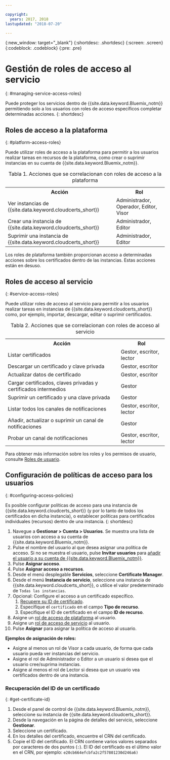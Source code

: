 ```yaml
---

copyright:
  years: 2017, 2018
lastupdated: "2018-07-20"

---
```

{:new_window: target="_blank"}
{:shortdesc: .shortdesc}
{:screen: .screen}
{:codeblock: .codeblock}
{:pre: .pre}

# Gestión de roles de acceso al servicio
{: #managing-service-access-roles}

Puede proteger los servicios dentro de {{site.data.keyword.Bluemix_notm}} permitiendo solo a los usuarios con roles de acceso específicos completar determinadas acciones.
{: shortdesc}


## Roles de acceso a la plataforma
{: #platform-access-roles}

Puede utilizar roles de acceso a la plataforma para permitir a los usuarios realizar tareas en recursos de la plataforma, como crear o suprimir instancias en su cuenta de {{site.data.keyword.Bluemix_notm}}.

<table>
<caption> Tabla 1. Acciones que se correlacionan con roles de acceso a la plataforma</caption>
  <tr>
    <th> Acción </th>
    <th> Rol </th>
  </tr>
  <tr>
    <td>Ver instancias de {{site.data.keyword.cloudcerts_short}}</td>
    <td> Administrador, Operador, Editor, Visor </td>
  </tr>
  <tr>
    <td>Crear una instancia de {{site.data.keyword.cloudcerts_short}}</td>
    <td> Administrador, Editor </td>
  </tr>
  <tr>
    <td>Suprimir una instancia de {{site.data.keyword.cloudcerts_short}}</td>
    <td> Administrador, Editor </td>
  </tr>
</table>

Los roles de plataforma también proporcionan acceso a determinadas acciones sobre los certificados dentro de las instancias. Estas acciones están en desuso.


## Roles de acceso al servicio
{: #service-access-roles}

Puede utilizar roles de acceso al servicio para permitir a los usuarios realizar tareas en instancias de {{site.data.keyword.cloudcerts_short}} como, por ejemplo, importar, descargar, editar o suprimir certificados.

<table>
<caption> Tabla 2. Acciones que se correlacionan con roles de acceso al servicio</caption>
  <tr>
    <th> Acción </th>
    <th> Rol </th>
  </tr>
  <tr>
    <td>Listar certificados</td>
    <td> Gestor, escritor, lector </td>
  </tr>
  <tr>
    <td>Descargar un certificado y clave privada </td>
    <td> Gestor, escritor </td>
  </tr>
  <tr>
    <td>Actualizar datos de certificado</td>
    <td> Gestor, escritor </td>
  </tr>
  <tr>
    <td>Cargar certificados, claves privadas y certificados intermedios </td>
    <td> Gestor  </td>
  </tr>
  <tr>
    <td>Suprimir un certificado y una clave privada </td>
    <td> Gestor </td>
  </tr>
      <tr>
        <td>Listar todos los canales de notificaciones </td>
        <td> Gestor, escritor, lector </td>
      </tr>
   <tr>
     <td>Añadir, actualizar o suprimir un canal de notificaciones </td>
     <td> Gestor </td>
   </tr>
     <tr>
       <td>Probar un canal de notificaciones </td>
       <td> Gestor, escritor, lector </td>
     </tr>
</table>


Para obtener más información sobre los roles y los permisos de usuario, consulte [Roles de usuario](/docs/iam/users_roles.html#userroles).


## Configuración de políticas de acceso para los usuarios
{: #configuring-access-policies}

Es posible configurar políticas de acceso para una instancia de {{site.data.keyword.cloudcerts_short}} (y por lo tanto de todos los certificados en dicha instancia), o establecer políticas para certificados individuales (recursos) dentro de una instancia.
{: shortdesc}

1.  Navegue a **Gestionar > Cuenta > Usuarios**. Se muestra una lista de usuarios con acceso a su cuenta de {{site.data.keyword.Bluemix_notm}}.
2.  Pulse el nombre del usuario al que desea asignar una política de acceso. Si no se muestra el usuario, pulse **Invitar usuarios** para [añadir el usuario a su cuenta de {{site.data.keyword.Bluemix_notm}}](/docs/iam/iamuserinv.html#iamuserinv).
3.  Pulse **Asignar acceso**.
4.  Pulse **Asignar acceso a recursos**.
5.  Desde el menú desplegable **Servicios**, seleccione **Certificate Manager**.
6.  Desde el menú **Instancia de servicio**, seleccione una instancia de {{site.data.keyword.cloudcerts_short}}, o utilice el valor predeterminado de `Todas las instancias`.
7.  Opcional: Configure el acceso a un certificado específico.
    1. [Recupere su ID de certificado](#get-certificate-id).
    2. Especifique el `certificado` en el campo **Tipo de recurso**.
    3. Especifique el ID de certificado en el campo **ID de recurso**.
8.  Asigne un [rol de acceso de plataforma](#platform-access-roles) al usuario.
9.  Asigne un [rol de acceso de servicio](#service-access-roles) al usuario.
10. Pulse **Asignar** para asignar la política de acceso al usuario.

**Ejemplos de asignación de roles:**
* Asigne al menos un rol de Visor a cada usuario, de forma que cada usuario pueda ver instancias del servicio.
* Asigne el rol de Administrador o Editor a un usuario si desea que el usuario cree/suprima instancias.
* Asigne al menos el rol de Lector si desea que un usuario vea certificados dentro de una instancia.

### Recuperación del ID de un certificado
{: #get-certificate-id}

1. Desde el panel de control de {{site.data.keyword.Bluemix_notm}}, seleccione su instancia de {{site.data.keyword.cloudcerts_short}}.
2. Desde la navegación en la página de detalles del servicio, seleccione **Gestionar**.
3. Seleccione un certificado.
4. En los detalles del certificado, encuentre el CRN del certificado.
5. Copie el ID del certificado. El CRN contiene varios valores separados por caracteres de dos puntos (`:`). El ID del certificado es el último valor en el CRN, por ejemplo: `e20cb664efcbfa2c2f57801230d246a6)`
